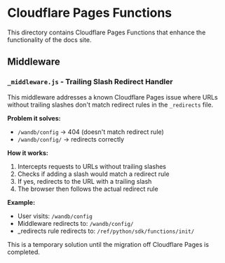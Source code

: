 # Cloudflare Pages Functions

This directory contains Cloudflare Pages Functions that enhance the functionality of the docs site.

## Middleware

### `_middleware.js` - Trailing Slash Redirect Handler

This middleware addresses a known Cloudflare Pages issue where URLs without trailing slashes don't match redirect rules in the `_redirects` file.

**Problem it solves:**
- `/wandb/config` → 404 (doesn't match redirect rule)
- `/wandb/config/` → redirects correctly

**How it works:**
1. Intercepts requests to URLs without trailing slashes
2. Checks if adding a slash would match a redirect rule
3. If yes, redirects to the URL with a trailing slash
4. The browser then follows the actual redirect rule

**Example:**
- User visits: `/wandb/config`
- Middleware redirects to: `/wandb/config/`
- _redirects rule redirects to: `/ref/python/sdk/functions/init/`

This is a temporary solution until the migration off Cloudflare Pages is completed.

